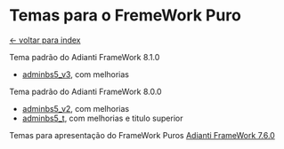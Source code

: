 # Temas para o FremeWork Puro
[<- voltar para index](../README.md)


Tema padrão do Adianti FrameWork 8.1.0 
* [adminbs5_v3](framework_puro/adminbs5_v3.md), com melhorias

Tema padrão do Adianti FrameWork 8.0.0 
* [adminbs5_v2](framework_puro/adminbs5_v2.md), com melhorias
* [adminbs5_t](framework_puro/adminbs5_t.md), com melhorias e  titulo superior

Temas para apresentação do FrameWork Puros [Adianti FrameWork 7.6.0](framework_puro_ad76.md) 